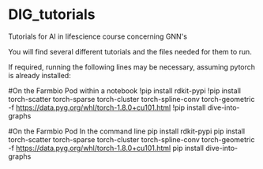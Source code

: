 # DIG_tutorials
Tutorials for AI in lifescience course concerning GNN's

You will find several different tutorials and the files needed for them to run.

If required, running the following lines may be necessary, assuming pytorch is already installed:

#On the Farmbio Pod within a notebook
!pip install rdkit-pypi
!pip install torch-scatter torch-sparse torch-cluster torch-spline-conv torch-geometric -f https://data.pyg.org/whl/torch-1.8.0+cu101.html
!pip install dive-into-graphs

#On the Farmbio Pod In the command line
pip install rdkit-pypi
pip install torch-scatter torch-sparse torch-cluster torch-spline-conv torch-geometric -f https://data.pyg.org/whl/torch-1.8.0+cu101.html
pip install dive-into-graphs
